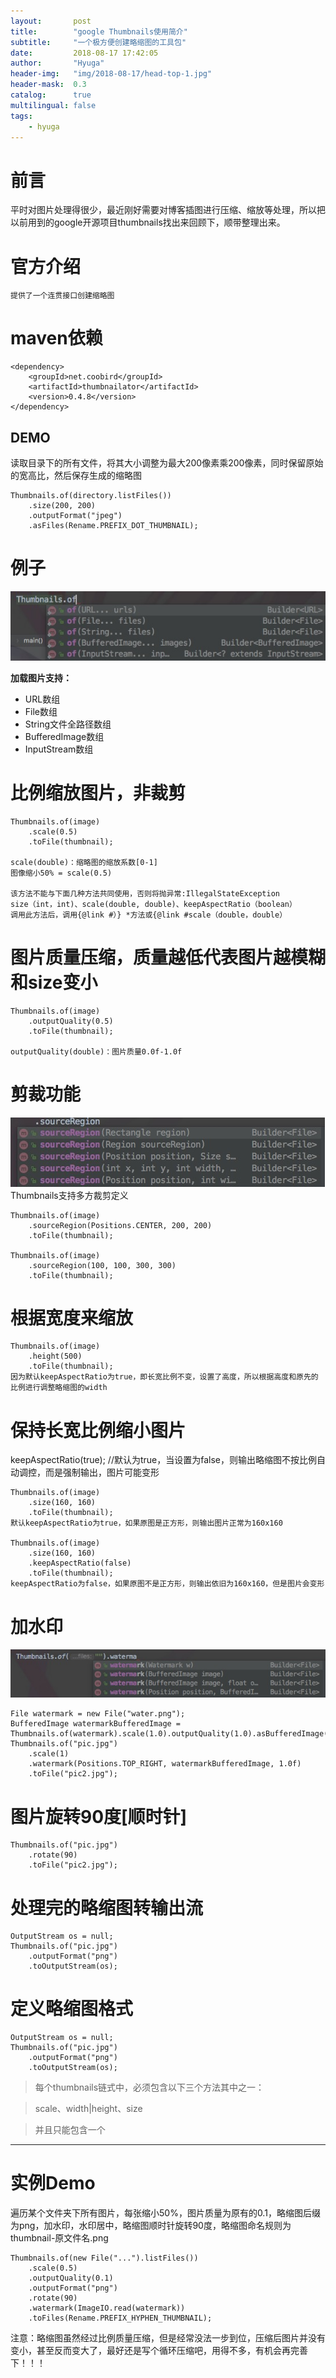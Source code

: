 ```yaml
---
layout:       post
title:        "google Thumbnails使用简介"
subtitle:     "一个极方便创建略缩图的工具包"
date:         2018-08-17 17:42:05
author:       "Hyuga"
header-img:   "img/2018-08-17/head-top-1.jpg"
header-mask:  0.3
catalog:      true
multilingual: false
tags:
    - hyuga
---
```


# 前言
平时对图片处理得很少，最近刚好需要对博客插图进行压缩、缩放等处理，所以把以前用到的google开源项目thumbnails找出来回顾下，顺带整理出来。

# 官方介绍
    提供了一个连贯接口创建缩略图

# maven依赖
```
<dependency>
    <groupId>net.coobird</groupId>
    <artifactId>thumbnailator</artifactId>
    <version>0.4.8</version>
</dependency>
```

## DEMO
读取目录下的所有文件，将其大小调整为最大200像素乘200像素，同时保留原始的宽高比，然后保存生成的缩略图
```
Thumbnails.of(directory.listFiles())
    .size(200, 200)
    .outputFormat("jpeg")
    .asFiles(Rename.PREFIX_DOT_THUMBNAIL);
```


# 例子

![](/img/2018-08-17/471FB23F-E3FE-4B10-9DAB-8F012E18046E.png)

**加载图片支持：**
* URL数组
* File数组
* String文件全路径数组
* BufferedImage数组
* InputStream数组

# 比例缩放图片，非裁剪
```
Thumbnails.of(image)
    .scale(0.5)
    .toFile(thumbnail);

scale(double)：缩略图的缩放系数[0-1]
图像缩小50% = scale(0.5)

该方法不能与下面几种方法共同使用，否则将抛异常:IllegalStateException
size（int，int)、scale(double, double)、keepAspectRatio（boolean）
调用此方法后，调用{@link #）} *方法或{@link #scale（double，double）

```

# 图片质量压缩，质量越低代表图片越模糊和size变小
```
Thumbnails.of(image)
    .outputQuality(0.5)
    .toFile(thumbnail);

outputQuality(double)：图片质量0.0f-1.0f
```

# 剪裁功能
![](/img/2018-08-17/6C887AFE-1B0F-4F6E-BE8A-FB79DAAB2EED.png)
Thumbnails支持多方裁剪定义
```
Thumbnails.of(image)
    .sourceRegion(Positions.CENTER, 200, 200)
    .toFile(thumbnail);

Thumbnails.of(image)
    .sourceRegion(100, 100, 300, 300)
    .toFile(thumbnail);
```

# 根据宽度来缩放
```
Thumbnails.of(image)
    .height(500)
    .toFile(thumbnail);
因为默认keepAspectRatio为true，即长宽比例不变，设置了高度，所以根据高度和原先的比例进行调整略缩图的width
```

# 保持长宽比例缩小图片
keepAspectRatio(true);  //默认为true，当设置为false，则输出略缩图不按比例自动调控，而是强制输出，图片可能变形
```
Thumbnails.of(image)
    .size(160, 160)
    .toFile(thumbnail);
默认keepAspectRatio为true，如果原图是正方形，则输出图片正常为160x160

Thumbnails.of(image)
    .size(160, 160)
    .keepAspectRatio(false)
    .toFile(thumbnail);
keepAspectRatio为false，如果原图不是正方形，则输出依旧为160x160，但是图片会变形

```

# 加水印
![](/img/2018-08-17/DA2EA278-8555-4A19-9B9A-ABC0BFC37DCC.png)
```
File watermark = new File("water.png");
BufferedImage watermarkBufferedImage = Thumbnails.of(watermark).scale(1.0).outputQuality(1.0).asBufferedImage();
Thumbnails.of("pic.jpg")
    .scale(1)
    .watermark(Positions.TOP_RIGHT, watermarkBufferedImage, 1.0f)
    .toFile("pic2.jpg");
```

# 图片旋转90度[顺时针]
```
Thumbnails.of("pic.jpg")
    .rotate(90)
    .toFile("pic2.jpg");
```

# 处理完的略缩图转输出流
```
OutputStream os = null;
Thumbnails.of("pic.jpg")
    .outputFormat("png")
    .toOutputStream(os);
```

# 定义略缩图格式
```
OutputStream os = null;
Thumbnails.of("pic.jpg")
    .outputFormat("png")
    .toOutputStream(os);
```

> 每个thumbnails链式中，必须包含以下三个方法其中之一：

> scale、width|height、size

> 并且只能包含一个

---
# 实例Demo
遍历某个文件夹下所有图片，每张缩小50%，图片质量为原有的0.1，略缩图后缀为png，加水印，水印居中，略缩图顺时针旋转90度，略缩图命名规则为thumbnail-原文件名.png
```
Thumbnails.of(new File("...").listFiles())
    .scale(0.5)
    .outputQuality(0.1)
    .outputFormat("png")
    .rotate(90)
    .watermark(ImageIO.read(watermark))
    .toFiles(Rename.PREFIX_HYPHEN_THUMBNAIL);
```
注意：略缩图虽然经过比例质量压缩，但是经常没法一步到位，压缩后图片并没有变小，甚至反而变大了，最好还是写个循环压缩吧，用得不多，有机会再完善下！！！
